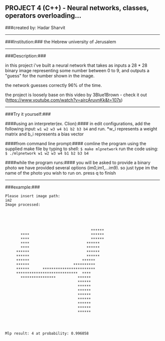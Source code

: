 PROJECT 4 (C++) - Neural networks, classes, operators overloading...
-------------------------------------------------------------------------------

###created by:
Hadar Sharvit

-------------------------------------------------------------------------------

###Institution:###
the Hebrew university of Jerusalem

-------------------------------------------------------------------------------

###Description:###

in this project i've built a neural network that takes as inputs a
28 * 28 binary image representing some number between 0 to 9,
and outputs a "guess" for the number shown in the image.

the network guesses correctly 96% of the time.

the project is loosely base on this video by 3Blue1Brown - check it out
(https://www.youtube.com/watch?v=aircAruvnKk&t=107s)

-------------------------------------------------------------------------------

###Try it yourself:###

####using an interpreter(ex. Clion):####
  in edit configurations, add the following input: `w1 w2 w3 w4 b1 b2 b3 b4`
  and run.
  *w_i represents a weight matrix and b_i represents a bias vector

####from command line prompt:####
  comline the program using the supplied make file by typing to shell:
  `$ make mlpnetwork`
  run the code using:
  `$ ./mlpnetwork w1 w2 w3 w4 b1 b2 b3 b4`

####while the program runs:####
  you will be asked to provide a binary photo
  we have provided several options (im0,im1,...im9). so just type im the name of
  the photo you wish to run on.
  press q to finish
  
  -------------------------------------------------------------------------------
###example:###
 ``` 
Please insert image path:
im2
Image processed:
                                                        
                                                        
                                                        
                                                        
                                                        
                                        ******          
        ****                            ******          
        ****                            ******          
        ****                          ******            
        ****                          ******            
      ******                          ******            
      ******                          ******            
      ******                        ******              
      ******                    **********              
      ******      ************************              
      ****************************  ****                
        ****************          ******                
                                  ******                
                                  ******                
                                  ******                
                                  ******                
                                  ******                
                                  ******                
                                  ******                
                                  ******                
                                                        
                                                        
                                                        

Mlp result: 4 at probability: 0.996058
```
